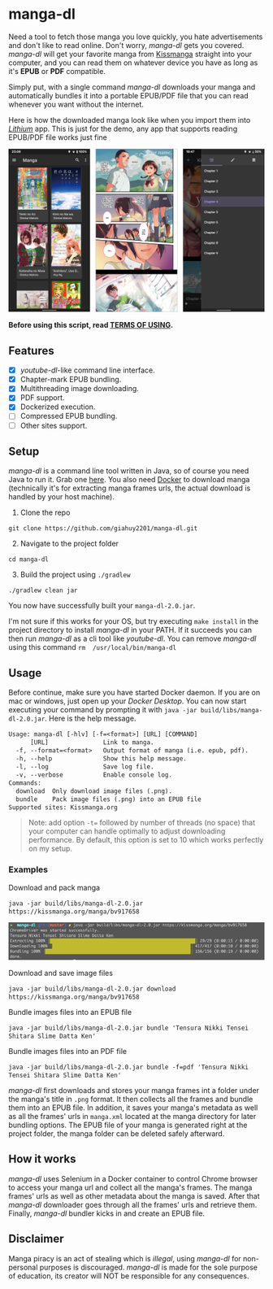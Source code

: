 # manga-dl
Need a tool to fetch those manga you love quickly, you hate advertisements and don't like to read online. Don't worry, _manga-dl_ gets you covered. _manga-dl_ will get your favorite manga from [Kissmanga](https://kissmanga.org/) straight into your computer, and you can read them on whatever device you have as long as it's **EPUB** or **PDF** compatible.

Simply put, with a single command _manga-dl_ downloads your manga and automatically bundles it into a portable EPUB/PDF file that you can read whenever you want without the internet.

Here is how the downloaded manga look like when you import them into [_Lithium_](https://play.google.org/store/apps/details?id=com.faultexception.reader) app. This is just for the demo, any app that supports reading EPUB/PDF file works just fine

![Created EPUB files on mobile](screens-demo.png)

**Before using this script, read [TERMS OF USING](terms-of-using.md).**

## Features

- [x] _youtube-dl_-like command line interface.
- [x] Chapter-mark EPUB bundling.
- [x] Multithreading image downloading.
- [x] PDF support.
- [x] Dockerized execution. 
- [ ] Compressed EPUB  bundling.
- [ ] Other sites support.

## Setup

_manga-dl_ is a command line tool written in Java, so of course you need Java to run it. Grab one [here](https://www.oracle.com/java/technologies/javase-downloads.html).
You also need [Docker](https://www.docker.com/products/docker-desktop) to download manga (technically it's for extracting manga frames urls, the actual download is handled by your host machine).

1. Clone the repo
```
git clone https://github.com/giahuy2201/manga-dl.git
```
2. Navigate to the project folder
```
cd manga-dl
```
3. Build the project using `./gradlew`
```
./gradlew clean jar
```
You now have successfully built your `manga-dl-2.0.jar`.

I'm not sure if this works for your OS, but try executing `make install` in the project directory to install _manga-dl_ in your PATH. If it succeeds you can then run _manga-dl_ as a cli tool like _youtube-dl_. You can remove _manga-dl_ using this command `rm  /usr/local/bin/manga-dl`

## Usage

Before continue, make sure you have started Docker daemon. If you are on mac or windows, just open up your _Docker Desktop_.
You can now start executing your command by prompting it with `java -jar build/libs/manga-dl-2.0.jar`. Here is the help message.
```
Usage: manga-dl [-hlv] [-f=<format>] [URL] [COMMAND]
      [URL]               Link to manga.
  -f, --format=<format>   Output format of manga (i.e. epub, pdf).
  -h, --help              Show this help message.
  -l, --log               Save log file.
  -v, --verbose           Enable console log.
Commands:
  download  Only download image files (.png).
  bundle    Pack image files (.png) into an EPUB file
Supported sites: Kissmanga.org
```
> Note: add option `-t=` followed by number of threads (no space) that your computer can handle optimally to adjust downloading performance. By default, this option is set to 10 which works perfectly on my setup.

### Examples

Download and pack manga
```
java -jar build/libs/manga-dl-2.0.jar https://kissmanga.org/manga/bv917658
```
![Download and pack manga command output](screens-usage.png)

Download and save image files
```
java -jar build/libs/manga-dl-2.0.jar download https://kissmanga.org/manga/bv917658
```
Bundle images files into an EPUB file
```
java -jar build/libs/manga-dl-2.0.jar bundle 'Tensura Nikki Tensei Shitara Slime Datta Ken'
```
Bundle images files into an PDF file
```
java -jar build/libs/manga-dl-2.0.jar bundle -f=pdf 'Tensura Nikki Tensei Shitara Slime Datta Ken'
```

_manga-dl_  first downloads and stores your manga frames int a folder under the manga's title in `.png` format. It then collects all the frames and bundle them into an EPUB file. In addition, it saves your manga's metadata as well as all the frames' urls in `manga.xml` located at the manga directory for later bundling options. The EPUB file of your manga is generated right at the project folder, the manga folder can be deleted safely afterward.

## How it works

_manga-dl_ uses Selenium in a Docker container to control Chrome browser to access your manga url and collect all the manga's frames. The manga frames' urls as well as other metadata about the manga is saved. After that _manga-dl_ downloader goes through all the frames' urls and retrieve them. Finally, _manga-dl_ bundler kicks in and create an EPUB file.

## Disclaimer

Manga piracy is an act of stealing which is _illegal_, using _manga-dl_ for non-personal purposes is discouraged. _manga-dl_ is made for the sole purpose of education, its creator will NOT be responsible for any consequences.
